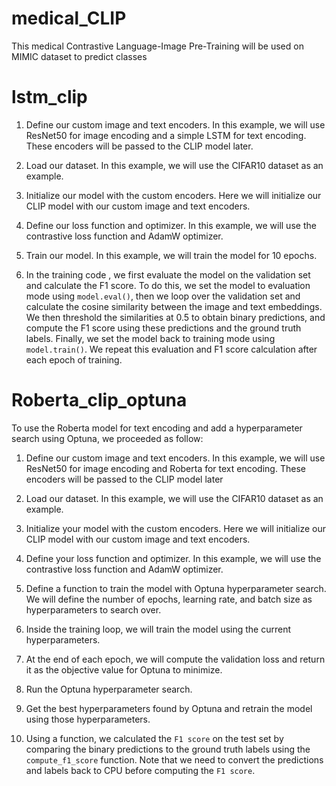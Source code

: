 # medical_CLIP
This medical Contrastive Language-Image Pre-Training will be used on MIMIC dataset to predict classes

# lstm_clip

1. Define our custom image and text encoders. In this example, we will use ResNet50 for image encoding and a simple LSTM for text encoding. These encoders will be passed to the CLIP model later.

2. Load our dataset. In this example, we will use the CIFAR10 dataset as an example.
3. Initialize our model with the custom encoders. Here we will initialize our CLIP model with our custom image and text encoders.
4. Define our loss function and optimizer. In this example, we will use the contrastive loss function and AdamW optimizer.
5. Train our model. In this example, we will train the model for 10 epochs.


6. In the training code , we first evaluate the model on the validation set and calculate the F1 score. To do this, we set the model to evaluation mode using `model.eval()`, then we loop over the validation set and calculate the cosine similarity between the image and text embeddings. We then threshold the similarities at 0.5 to obtain binary predictions, and compute the F1 score using these predictions and the ground truth labels. Finally, we set the model back to training mode using `model.train()`. We repeat this evaluation and F1 score calculation after each epoch of training.

# Roberta_clip_optuna

To use the Roberta model for text encoding and add a hyperparameter search using Optuna, we proceeded as follow:

1. Define our custom image and text encoders. In this example, we will use ResNet50 for image encoding and Roberta for text encoding. These encoders will be passed to the CLIP model later

2. Load our dataset. In this example, we will use the CIFAR10 dataset as an example.

3. Initialize your model with the custom encoders. Here we will initialize our CLIP model with our custom image and text encoders.

4. Define your loss function and optimizer. In this example, we will use the contrastive loss function and AdamW optimizer.

5. Define a function to train the model with Optuna hyperparameter search. We will define the number of epochs, learning rate, and batch size as hyperparameters to search over.

6. Inside the training loop, we will train the model using the current hyperparameters.

7. At the end of each epoch, we will compute the validation loss and return it as the objective value for Optuna to minimize.

8. Run the Optuna hyperparameter search.

9. Get the best hyperparameters found by Optuna and retrain the model using those hyperparameters.

10. Using a function, we calculated the  `F1 score` on the test set by comparing the binary predictions to the ground truth labels using the `compute_f1_score` function. Note that we need to convert the predictions and labels back to CPU before computing the `F1 score`.